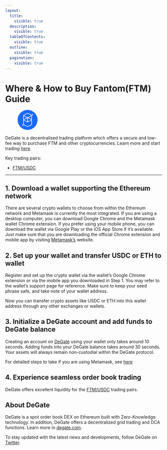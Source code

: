 ```yaml
---
layout:
  title:
    visible: true
  description:
    visible: true
  tableOfContents:
    visible: true
  outline:
    visible: true
  pagination:
    visible: true
---
```


# Where & How to Buy Fantom(FTM) Guide

<figure><img src="../images/ftm_0x4e15361fd6b4bb609fa63c81a2be19d873717870.png" alt="FTM" width="64"><figcaption></figcaption></figure>

DeGate is a decentralised trading platform which offers a secure and low-fee way to purchase FTM and other cryptocurrencies. Learn more and start trading [here](https://app.degate.com/trade/USDC/0x4e15361fd6b4bb609fa63c81a2be19d873717870?utm_source=howtobuy).&#x20;

Key trading pairs:

* [FTM/USDC](https://app.degate.com/trade/USDC/0x4e15361fd6b4bb609fa63c81a2be19d873717870?utm_source=howtobuy)

***

## 1. Download a wallet supporting the Ethereum network

There are several crypto wallets to choose from within the Ethereum network and Metamask is currently the most integrated. If you are using a desktop computer, you can download Google Chrome and the Metamask wallet Chrome extension. If you prefer using your mobile phone, you can download the wallet via Google Play or the iOS App Store if it’s available. Just make sure that you are downloading the official Chrome extension and mobile app by visiting [Metamask’s](https://metamask.io/) website.

## 2. Set up your wallet and transfer USDC or ETH to wallet

Register and set up the crypto wallet via the wallet’s Google Chrome extension or via the mobile app you downloaded in Step 1. You may refer to the wallet’s support page for reference. Make sure to keep your seed phrase safe, and take note of your wallet address.&#x20;

Now you can transfer crypto assets like USDC or ETH into this wallet address through any other exchanges or wallets.

## 3. Initialize a DeGate account and add funds to DeGate balance

Creating an account on [DeGate](https://app.degate.com/?utm_source=FTM_howtobuy) using your wallet only takes around 10 seconds. Adding funds into your DeGate balance takes around 30 seconds. Your assets will always remain non-custodial within the DeGate protocol.

For detailed steps to take if you are using Metamask, see [here](https://docs.degate.com/v/product_en/main-features/wallet-connectivity/metamask)

## 4. Experience seamless order book trading

DeGate offers excellent liquidity for the [FTM/USDC](https://app.degate.com/trade/USDC/0x4e15361fd6b4bb609fa63c81a2be19d873717870?utm_source=howtobuy) trading pairs.&#x20;

## About DeGate

DeGate is a spot order book DEX on Ethereum built with Zero-Knowledge technology. In addition, DeGate offers a decentralized grid trading and DCA functions.  Learn more in [degate.com](https://degate.com/?utm_source=FTM_howtobuy).

To stay updated with the latest news and developments, follow DeGate on [Twitter](https://twitter.com/degatedex).
